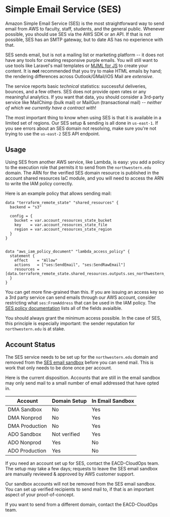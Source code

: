 # Simple Email Service (SES)
Amazon Simple Email Service (SES) is the most straightforward way to send email from AWS to faculty, staff, students, and the general public. Whenever possible, you should use SES via the AWS SDK or an API. If that is not possible, SES has an SMTP gateway, but to date AS has no experience with that.

SES sends email, but is not a mailing list or marketing platform -- it does not have any tools for creating responsive purple emails. You will still want to use tools like Laravel's mail templates or [MJML for JS](https://mjml.io/) to create your content. It is **not** recommended that you try to make HTML emails by hand; the rendering differences across Outlook/GMail/iOS Mail are *extensive*.

The service reports basic *technical* statistics: successful deliveries, bounces, and a few others. SES does not provide open rates or any meaningful analytics. If you want that data, you should consider a 3rd-party service like MailChimp (bulk mail) or MailGun (transactional mail) -- *neither of which we currently have a contract with*!

The most important thing to know when using SES is that it is available in a limited set of regions. Our SES setup & sending is all done in `us-east-1`. If you see errors about an SES domain not resolving, make sure you're not trying to use the `us-east-2` SES API endpoint.

## Usage
Using SES from another AWS service, like Lambda, is easy: you add a policy to the execution role that permits it to send from the `northwestern.edu` domain. The ARN for the verified SES domain resource is published in the account shared resources IaC module, and you will need to access the ARN to write the IAM policy correctly.

Here is an example policy that allows sending mail:

```hcl
data "terraform_remote_state" "shared_resources" {
  backend = "s3"

  config = {
    bucket = var.account_resources_state_bucket
    key    = var.account_resources_state_file
    region = var.account_resources_state_region
  }
}


data "aws_iam_policy_document" "lambda_access_policy" {
  statement {
    effect    = "Allow"
    actions   = ["ses:SendEmail", "ses:SendRawEmail"]
    resources = [data.terraform_remote_state.shared_resources.outputs.ses_northwestern_domain_arn]
  }
}
```

You can get more fine-grained than this. If you are issuing an access key so a 3rd party service can send emails through our AWS account, consider restricting what `ses:FromAddress` that can be used in the IAM policy. The [SES policy documentation](https://docs.aws.amazon.com/ses/latest/DeveloperGuide/sending-authorization-policies.html#sending-authorization-policy-elements) lists all of the fields avaialble.

You should always grant the minimum access possible. In the case of SES, this principle is especially important: the sender reputation for `northwestern.edu` is at stake. 

## Account Status
The SES service needs to be set up for the `northwestern.edu` domain and removed from the [SES email sandbox](https://docs.aws.amazon.com/ses/latest/DeveloperGuide/request-production-access.html) before you can send mail. This is work that only needs to be done once per account.

Here is the current disposition. Accounts that are still in the email sandbox may only send mail to a small number of email addressed that have opted in.

| Account        | Domain Setup | In Email Sandbox | 
|----------------|--------------|------------------| 
| DMA Sandbox    | No           | Yes              | 
| DMA Nonprod    | No           | Yes              | 
| DMA Production | No           | Yes              | 
| ADO Sandbox    | Not verified | Yes              | 
| ADO Nonprod    | Yes          | No               | 
| ADO Production | Yes          | No               | 

If you need an account set up for SES, contact the EACD-CloudOps team. The setup may take a few days; requests to leave the SES email sandbox are manually reviewed & approved by AWS customer support.

Our sandbox accounts will not be removed from the SES email sandbox. You can set up verified recipients to send mail to, if that is an important aspect of your proof-of-concept.

If you want to send from a different domain, contact the EACD-CloudOps team.